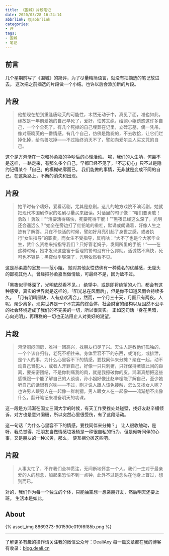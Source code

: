 ```yaml
---
title: 《围城》片段笔记
date: 2020/03/28 16:24:14
abbrlink: @@abbrlink
categories:
- 评
tags:
- 围城
- 笔记
---
```

## 前言
几个星期前写了《围城》的简评，为了尽量精简语言，就没有把摘选的笔记放进去。
这次把之前摘选的片段做一个小结。也许以后会添加新的片段。

## 片段
>他想现在想到重逢唐晓芙的可能性，木然无动于中，真见了面，准也如此。缘故是一年前爱她的自己早死了，爱好，怕苏文纨，给鲍小姐诱惑这许多自己，一个个全死了。有几个死掉的自己埋葬在记里，立碑志墓，偶一凭吊，像对唐晓芙的一番情感，有几个自己，仿佛是路毙的，不去收拾，让它们烂掉化掉，给鸟兽吃掉——不过始终消灭不了，譬如向爱尔兰人买文凭的自己。

这个是方鸿渐在一次和孙柔嘉的争吵后的心理活动。
唉，我们的人生呐，何尝不是这样，一路走来，有那么多个自己，早都已经不见了，「不忘初心」只不过是隐约记得某个「自己」的模糊轮廓而已。
我们能做的事情，无非就是变成不同的自己，在这条路上，不断的消失和出现。


## 片段
>她平时有个嗜好，爱看话剧，尤其是悲剧。这儿的地方戏院不演话剧，她就把现代本国剧作家的名剧尽量买来细读。对话里的句子像：“咱们要勇敢！勇敢！勇敢！”“活要活得痛快，死要死得干脆！”“黑夜已经这么深了，光明还会遥远么？”她全在旁边打了红铅笔的重杠，默诵或朗诵着，好像人生之迹有了解答。只在不快活的时候，譬如好月亮引起了身世之感，或者执行“女生指导”的职责，而女生不受指导，反叽咕：“大不了也是个大家毕业生，赁什么资格来指指导我们？只好管老妈子，发厕所里的手纸！”——在这种时候，她才发现这些富于哲理的警句没有什么邦助。活诚然不痛快，死可也不容易；黑夜似乎够深了，光明依然看不见。

这是孙柔嘉的室友——范小姐。
她对其他女性仿佛有一种莫名的优越感，无厘头的鄙视其他人，曾经把孙柔嘉当做情敌，可最终不是，因为敌不过。

「黑夜似乎够深了，光明依然看不见。」
绝望中，或是即将绝望的人们，都会有这种感受，真实的世界就是这样的，「阳光总在风雨后」，但是你不知道风雨会持续多久。
「月有阴晴圆缺，人有悲欢离合」，然而，一个月三十天，月圆只有两夜。人呢，聚少离多。现实世界是一个不完美的综合体，社会财富的结构以及固然不公平的社会环境造成了我们的不完美的一切，所以很真实。
正如这句话「身在黑暗，心向光明」，再糟糕的一切也无法阻止人对美好的渴望。


## 片段
>鸿渐闷闷回房，难得一团高兴，找朋友扫尽了兴。天生人是教他们孤独的，一个个该各归各，老死不相往来。身体里容不下的东西，或消化，或排泄，是个人的事，为什么心里容不下的情感，要找同伴来分摊？聚在一起，动不动自己冒犯人，或者人开罪自己，好像一只只刺猬，只好保持著彼此间的距离，要亲密团结，不是你刺痛我的肉，就是我擦破你的皮。鸿渐真想把这些感慨跟一个能了解自己的人谈谈，孙小姐好像比赵辛楣能了解自己，至少她听自己的话很有兴味——不过，刚才说人跟人该免接触，怎么又找女人呢？也许男人跟男人在一起像一群刺猬，男人跟女人在一起像——鸿渐想不出像什么，翻开笔记来准备明天的功课。

这一段是方鸿渐在国立三闾大学的时候，有天工作受挫处处碰壁，找好友赵辛楣倾诉，对方也是意兴阑珊，所以突然心里很受伤，有了这段活动。

这一句话「为什么心里容不下的情感，要找同伴来分摊？」
让人很收触动，是呀，我总觉得，把朋友当做情感垃圾桶是一种很自私的行为，但是倾听同伴的心事，又是朋友的一种义务，那么， 便互相分摊这些吧。


## 片段
>人事太忙了，不许我们全神贯注，无间断地怀念一个人。我们一生对于最亲爱的人的想念，加起来恐怕不到一点钟，此外不过是念头在他身上瞥过，想到而已。

对的，我们作为每一个独立的个体，只能抽空想一想亲朋好友，然后明天还要上班。
生活本是如此。


## About
{% asset_img 8869373-901590e019f6f85b.png %}

---------------
了解更多有趣的操作请关注我的微信公众号：DealiAxy
每一篇文章都在我的博客有收录：[blog.deali.cn](http://blog.deali.cn)
